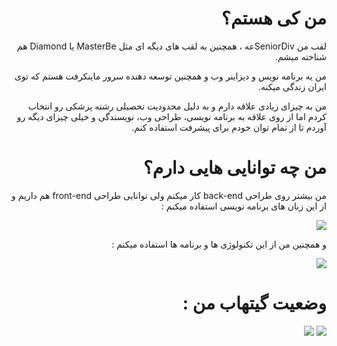 <div dir="rtl">
<h1>من کی هستم؟</h1>
<p>لقب من SeniorDivعه ، همچنین به لقب های دیگه ای مثل MasterBe یا Diamond هم شناخته میشم.</p>
<p>من یه برنامه نویس و دیزاینر وب و همچنین توسعه دهنده سرور ماینکرفت هستم که توی ایران زندگی میکنه.</p>
<p>من به چیزای زیادی علاقه دارم و به دلیل محدودیت تحصیلی رشته پزشکی رو انتخاب کردم اما از روی علاقه به برنامه نویسی، طراحی وب، نویسندگی و خیلی چیزای دیگه رو آوردم تا از تمام توان خودم برای پیشرفت استفاده کنم.</p>
<h1>من چه توانایی هایی دارم؟</h1>
<p>من بیشتر روی طراحی back-end کار میکنم ولی توانایی طراحی front-end هم داریم و از این زبان های برنامه نویسی استفاده میکنم :</p>
<img src="https://skillicons.dev/icons?i=nodejs,md,html,css,js,php,wordpress,python"></img>
<p>و همچنین من از این تکنولوژی ها و برنامه ها استفاده میکنم :</p>
<img src="https://skillicons.dev/icons?i=discord,ps,pr,github,vscode,visualstudio,androidstudio,git"></img>
<h1>وضعیت گیتهاب من :</h1>
<img src="https://github-readme-stats.vercel.app/api?username=SeniorDiv&show_icons=true&hide=&count_private=true&title_color=0891b2&text_color=ffffff&icon_color=ffffff&bg_color=1c1917&hide_border=true&show_icons=true"></img>
<img src="https://github-readme-stats.vercel.app/api/top-langs/?username=SeniorDiv&langs_count=10&title_color=0891b2&text_color=ffffff&icon_color=ffffff&bg_color=1c1917&hide_border=true&locale=en&custom_title=زبان های برتر"></img>
</div>
